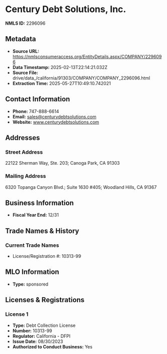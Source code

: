 # Century Debt Solutions, Inc.

**NMLS ID:** 2296096

## Metadata
- **Source URL:** https://nmlsconsumeraccess.org/EntityDetails.aspx/COMPANY/2296096
- **Data Timestamp:** 2025-02-13T22:14:21.032Z
- **Source File:** drive/data_/california/91303/COMPANY/COMPANY_2296096.html
- **Extraction Time:** 2025-05-27T10:49:10.742021

## Contact Information
- **Phone:** 747-888-6614
- **Email:** sales@centurydebtsolutions.com
- **Website:** www.centurydebtsolutions.com

## Addresses
### Street Address
22122 Sherman Way, Ste. 203; Canoga Park, CA 91303

### Mailing Address
6320 Topanga Canyon Blvd.; Suite 1630 #405; Woodland Hills, CA 91367

## Business Information
- **Fiscal Year End:** 12/31

## Trade Names & History
### Current Trade Names
- License/Registration #: 10313-99

## MLO Information
- **Type:** sponsored

## Licenses & Registrations

### License 1
- **Type:** Debt Collection License
- **Number:** 10313-99
- **Regulator:** California - DFPI
- **Issue Date:** 08/30/2023
- **Authorized to Conduct Business:** Yes
